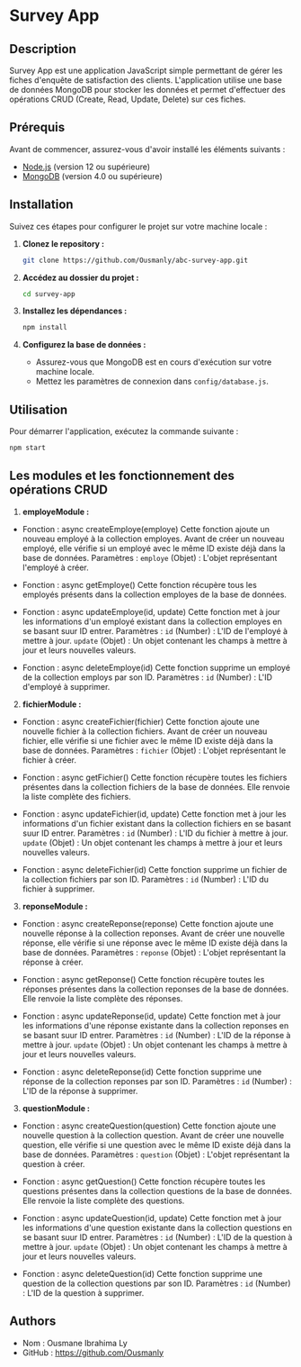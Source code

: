 # Survey App

## Description

Survey App est une application JavaScript simple permettant de gérer les fiches d'enquête de satisfaction des clients. L'application utilise une base de données MongoDB pour stocker les données et permet d'effectuer des opérations CRUD (Create, Read, Update, Delete) sur ces fiches.

## Prérequis

Avant de commencer, assurez-vous d'avoir installé les éléments suivants :

- [Node.js](https://nodejs.org/) (version 12 ou supérieure)
- [MongoDB](https://www.mongodb.com/try/download/community) (version 4.0 ou supérieure)

## Installation

Suivez ces étapes pour configurer le projet sur votre machine locale :

1. **Clonez le repository :**

    ```bash
    git clone https://github.com/Ousmanly/abc-survey-app.git
    ```

2. **Accédez au dossier du projet :**

    ```bash
    cd survey-app
    ```

3. **Installez les dépendances :**

    ```bash
    npm install
    ```

4. **Configurez la base de données :**

    - Assurez-vous que MongoDB est en cours d'exécution sur votre machine locale.
    - Mettez les paramètres de connexion dans `config/database.js`.

## Utilisation

Pour démarrer l'application, exécutez la commande suivante :

```bash
npm start
```
## Les modules et les fonctionnement des opérations CRUD

1. **employeModule :**

 - Fonction : async createEmploye(employe)
    Cette fonction ajoute un nouveau employé à la collection employes. Avant de créer un nouveau employé, elle vérifie si un employé avec le même ID existe déjà dans la base de données.
    Paramètres :
      `employe` (Objet) : L'objet représentant l'employé à créer.

 - Fonction : async getEmploye()
    Cette fonction récupère tous les employés présents dans la collection employes de la base de données.

 - Fonction : async updateEmploye(id, update)
    Cette fonction met à jour les informations d'un employé existant dans la collection employes en se basant suur ID entrer.
    Paramètres :
      `id` (Number) : L'ID de l'employé à mettre à jour.
      `update` (Objet) : Un objet contenant les champs à mettre à jour et leurs nouvelles valeurs.

 - Fonction : async deleteEmploye(id)
    Cette fonction supprime un employé de la collection employs par son ID.
    Paramètres :
      `id` (Number) : L'ID d'employé à supprimer.

2. **fichierModule :**
 
 - Fonction : async createFichier(fichier)
    Cette fonction ajoute une nouvelle fichier à la collection fichiers. Avant de créer un nouveau fichier, elle vérifie si une fichier avec le même ID existe déjà dans la base de données.
    Paramètres :
      `fichier` (Objet) : L'objet représentant le fichier à créer. 
 
 - Fonction : async getFichier()
    Cette fonction récupère toutes les fichiers présentes dans la collection fichiers de la base de données. Elle renvoie la liste complète des fichiers.
 
 - Fonction : async updateFichier(id, update)
    Cette fonction met à jour les informations d'un fichier existant dans la collection fichiers en se basant suur ID entrer.
    Paramètres :
      `id` (Number) : L'ID du fichier à mettre à jour.
      `update` (Objet) : Un objet contenant les champs à mettre à jour et leurs nouvelles valeurs.

 - Fonction : async deleteFichier(id)
    Cette fonction supprime un fichier de la collection fichiers par son ID.
    Paramètres :
      `id` (Number) : L'ID du fichier à supprimer.

3. **reponseModule :**

 - Fonction : async createReponse(reponse)
    Cette fonction ajoute une nouvelle réponse à la collection reponses. Avant de créer une nouvelle réponse, elle vérifie si une réponse avec le même ID existe déjà dans la base de données.
    Paramètres :
      `reponse` (Objet) : L'objet représentant la réponse à créer.
 
 - Fonction : async getReponse()
    Cette fonction récupère toutes les réponses présentes dans la collection reponses de la base de données. Elle renvoie la liste complète des réponses.
 
 - Fonction : async updateReponse(id, update)
    Cette fonction met à jour les informations d'une réponse existante dans la collection reponses en se basant suur ID entrer.
    Paramètres :
      `id` (Number) : L'ID de la réponse à mettre à jour.
      `update` (Objet) : Un objet contenant les champs à mettre à jour et leurs nouvelles valeurs.

 - Fonction : async deleteReponse(id)
    Cette fonction supprime une réponse de la collection reponses par son ID.
    Paramètres :
      `id` (Number) : L'ID de la réponse à supprimer.

3. **questionModule :**
 - Fonction : async createQuestion(question)
    Cette fonction ajoute une nouvelle question à la collection question. Avant de créer une nouvelle question, elle vérifie si une question avec le même ID existe déjà dans la base de données.
    Paramètres :
      `question` (Objet) : L'objet représentant la question à créer.

 - Fonction : async getQuestion()
    Cette fonction récupère toutes les questions présentes dans la collection questions de la base de données. Elle renvoie la liste complète des questions.

 - Fonction : async updateQuestion(id, update)
    Cette fonction met à jour les informations d'une question existante dans la collection questions en se basant suur ID entrer.
    Paramètres :
      `id` (Number) : L'ID de la question à mettre à jour.
      `update` (Objet) : Un objet contenant les champs à mettre à jour et leurs nouvelles valeurs.

 - Fonction : async deleteQuestion(id)
    Cette fonction supprime une question de la collection questions par son ID.
    Paramètres :
      `id` (Number) : L'ID de la question à supprimer.

## Authors
 - Nom : Ousmane Ibrahima Ly
 - GitHub : https://github.com/Ousmanly